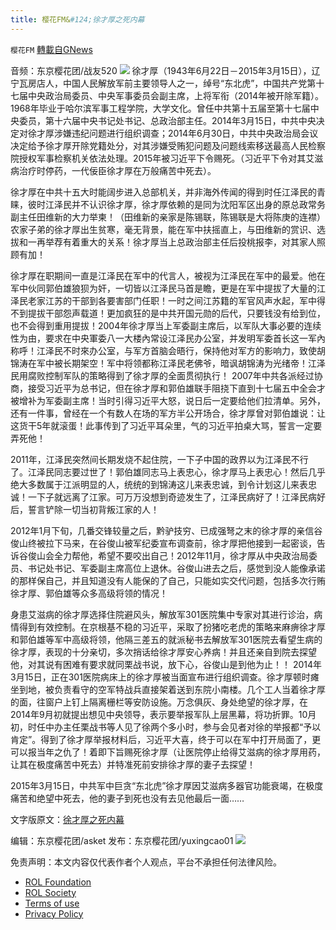 ```yaml
---
title: 樱花FM&#124;徐才厚之死内幕
---
```

`樱花FM` [轉載自GNews](https://gnews.org/zh-hans/2192987/)

音频：东京樱花团/战友520
![](https://assets.gnews.org/wp-content/uploads/2022/03/unnamed-3-5.png)
徐才厚（1943年6月22日－2015年3月15日），辽宁瓦房店人，中国人民解放军前主要领导人之一，绰号“东北虎”，中国共产党第十七届中央政治局委员、中央军事委员会副主席，上将军衔（2014年被开除军籍）。1968年毕业于哈尔滨军事工程学院，大学文化。曾任中共第十五届至第十七届中央委员，第十六届中央书记处书记、总政治部主任。2014年3月15日，中共中央决定对徐才厚涉嫌违纪问题进行组织调查；2014年6月30日，中共中央政治局会议决定给予徐才厚开除党籍处分，对其涉嫌受贿犯问题及问题线索移送最高人民检察院授权军事检察机关依法处理。2015年被习近平下令赐死。（习近平下令对其艾滋病治疗时停药，一代佞臣徐才厚在万般痛苦中死去）。

徐才厚在中共十五大时能阔步进入总部机关，并非海外传闻的得到时任江泽民的青睐，彼时江泽民并不认识徐才厚，徐才厚依赖的是同为沈阳军区出身的原总政常务副主任田维新的大力举柬！（田维新的亲家是陈锡联，陈锡联是大将陈庚的连襟）农家子弟的徐才厚出生贫寒，毫无背景，能在军中扶摇直上，与田维新的赏识、选拔和一再举荐有着重大的关系！徐才厚当上总政治部主任后投桃报李，对其家人照顾有加！

徐才厚在职期间一直是江泽民在军中的代言人，被视为江泽民在军中的最爱。他在军中伙同郭伯雄狼狈为奸，一切皆以江泽民马首是瞻，更是在军中提拔了大量的江泽民老家江苏的干部到各要害部门任职！一时之间江苏籍的军官风声水起，军中得不到提拔干部怨声载道！更加疯狂的是中共开国元勋的后代，只要钱没有给到位，也不会得到重用提拔！2004年徐才厚当上军委副主席后，以军队大事必要的连续性为由，要求在中央軍委八一大楼內常设江泽民办公室，并发明军委首长这一军內称呼！江泽民不时來办公室，与军方首脑会晤行，保持他对军方的影响力，致使胡锦涛在军中被长期架空！军中将领都称江泽民老佛爷，暗讽胡锦涛为光绪帝！江泽民用腐败控制军队的策略得到了徐才厚的全面贯彻执行！ 2007年中共各派经过协商，接受习近平为总书记，但在徐才厚和郭伯雄联手阻挠下直到十七届五中全会才被增补为军委副主席！当时引得习近平大怒，说日后一定要给他们拉清单。另外，还有一件事，曾经在一个有数人在场的军方半公开场合，徐才厚曾对郭伯雄说：让这货干5年就滚蛋！此事传到了习近平耳朵里，气的习近平拍桌大骂，誓言一定要弄死他！

2011年，江泽民突然间长期发烧不起住院，一下子中国的政界以为江泽民不行了。江泽民同志要过世了！郭伯雄同志马上表忠心，徐才厚马上表忠心！然后几乎绝大多数属于江派明显的人，统统的到锦涛这儿来表忠诚，到令计划这儿来表忠诚！一下子就远离了江家。可万万没想到奇迹发生了，江泽民病好了！江泽民病好后，誓言铲除一切当初背叛江家的人！

2012年1月下旬，几番交锋较量之后，黔驴技穷、已成强弩之末的徐才厚的亲信谷俊山终被拉下马来，在谷俊山被军纪委宣布调查前，徐才厚把他接到一起密谈，告诉谷俊山会全力帮他，希望不要咬出自己！2012年11月，徐才厚从中央政治局委员、书记处书记、军委副主席高位上退休。谷俊山进去之后，感觉到没人能像承诺的那样保自己，并且知道没有人能保的了自己，只能如实交代问题，包括多次行贿徐才厚、郭伯雄等众多高级将领的情况！

身患艾滋病的徐才厚选择住院避风头，解放军301医院集中专家对其进行诊治，病情得到有效控制。在京根基不稳的习近平，采取了扮猪吃老虎的策略来麻痹徐才厚和郭伯雄等军中高级将领，他隔三差五的就派秘书去解放军301医院去看望生病的徐才厚，表现的十分亲切，多次捎话给徐才厚安心养病！并且还亲自到院去探望他，对其说有困难有要求就同栗战书说，放下心，谷俊山是到他为止！！ 2014年3月15日，正在301医院病床上的徐才厚被当面宣布进行组织调查。徐才厚顿时瘫坐到地，被负责看守的空军特战兵直接架着送到东院小南楼。几个工人当着徐才厚的面，往窗户上钉上隔离栅栏等安防设施。万念俱灰、身处绝望的徐才厚，在2014年9月初就提出想见中央领导，表示要举报军队上层黑幕，将功折罪。10月初，时任中办主任栗战书等人见了徐两个多小时，参与会见者对徐的举报都“予以肯定”。得到了徐才厚举报材料后，习近平大喜，终于可以在军中打开局面了，更可以报当年之仇了！着即下旨赐死徐才厚（让医院停止给得艾滋病的徐才厚用药，让其在极度痛苦中死去）并特准死前安排徐才厚的妻子去探望！

2015年3月15日，中共军中巨贪“东北虎”徐才厚因艾滋病多器官功能衰竭，在极度痛苦和绝望中死去，他的妻子到死也没有去见他最后一面……

文字版原文：[徐才厚之死内幕](https://gnews.org/zh-hans/2143783/)

编辑：东京樱花团/asket
发布：东京樱花团/yuxingcao01
![](https://assets.gnews.org/wp-content/uploads/2022/02/新二维码.jpg)


 

免责声明：本文内容仅代表作者个人观点，平台不承担任何法律风险。

- [ROL Foundation](https://rolfoundation.org/)
- [ROL Society](https://rolsociety.org/)
- [Terms of use](https://gnews.org/terms-of-use-3/)
- [Privacy Policy](https://gnews.org/privacy-policy/)
